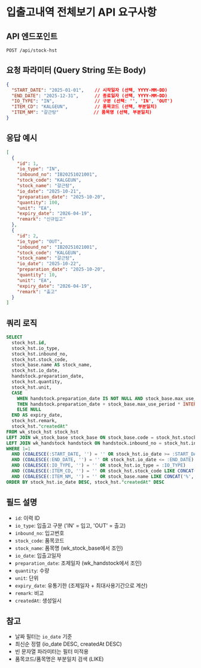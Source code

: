 # 입출고내역 전체보기 API 요구사항

## API 엔드포인트

```
POST /api/stock-hst
```

## 요청 파라미터 (Query String 또는 Body)

```json
{
  "START_DATE": "2025-01-01",    // 시작일자 (선택, YYYY-MM-DD)
  "END_DATE": "2025-12-31",      // 종료일자 (선택, YYYY-MM-DD)
  "IO_TYPE": "IN",               // 구분 (선택: '', 'IN', 'OUT')
  "ITEM_CD": "KALGEUN",          // 품목코드 (선택, 부분일치)
  "ITEM_NM": "갈근탕"             // 품목명 (선택, 부분일치)
}
```

## 응답 예시

```json
[
  {
    "id": 1,
    "io_type": "IN",
    "inbound_no": "IB20251021001",
    "stock_code": "KALGEUN",
    "stock_name": "갈근탕",
    "io_date": "2025-10-21",
    "preparation_date": "2025-10-20",
    "quantity": 100,
    "unit": "EA",
    "expiry_date": "2026-04-19",
    "remark": "신규입고"
  },
  {
    "id": 2,
    "io_type": "OUT",
    "inbound_no": "IB20251021001",
    "stock_code": "KALGEUN",
    "stock_name": "갈근탕",
    "io_date": "2025-10-22",
    "preparation_date": "2025-10-20",
    "quantity": 10,
    "unit": "EA",
    "expiry_date": "2026-04-19",
    "remark": "출고"
  }
]
```

## 쿼리 로직

```sql
SELECT
  stock_hst.id,
  stock_hst.io_type,
  stock_hst.inbound_no,
  stock_hst.stock_code,
  stock_base.name AS stock_name,
  stock_hst.io_date,
  handstock.preparation_date,
  stock_hst.quantity,
  stock_hst.unit,
  CASE
    WHEN handstock.preparation_date IS NOT NULL AND stock_base.max_use_period IS NOT NULL
    THEN handstock.preparation_date + stock_base.max_use_period * INTERVAL '1 day'
    ELSE NULL
  END AS expiry_date,
  stock_hst.remark,
  stock_hst."createdAt"
FROM wk_stock_hst stock_hst
LEFT JOIN wk_stock_base stock_base ON stock_base.code = stock_hst.stock_code
LEFT JOIN wk_handstock handstock ON handstock.inbound_no = stock_hst.inbound_no
WHERE 1=1
  AND (COALESCE(:START_DATE, '') = '' OR stock_hst.io_date >= :START_DATE)
  AND (COALESCE(:END_DATE, '') = '' OR stock_hst.io_date <= :END_DATE)
  AND (COALESCE(:IO_TYPE, '') = '' OR stock_hst.io_type = :IO_TYPE)
  AND (COALESCE(:ITEM_CD, '') = '' OR stock_hst.stock_code LIKE CONCAT('%', :ITEM_CD, '%'))
  AND (COALESCE(:ITEM_NM, '') = '' OR stock_base.name LIKE CONCAT('%', :ITEM_NM, '%'))
ORDER BY stock_hst.io_date DESC, stock_hst."createdAt" DESC
```

## 필드 설명

- `id`: 이력 ID
- `io_type`: 입출고 구분 ('IN' = 입고, 'OUT' = 출고)
- `inbound_no`: 입고번호
- `stock_code`: 품목코드
- `stock_name`: 품목명 (wk_stock_base에서 조인)
- `io_date`: 입출고일자
- `preparation_date`: 조제일자 (wk_handstock에서 조인)
- `quantity`: 수량
- `unit`: 단위
- `expiry_date`: 유통기한 (조제일자 + 최대사용기간으로 계산)
- `remark`: 비고
- `createdAt`: 생성일시

## 참고

- 날짜 필터는 `io_date` 기준
- 최신순 정렬 (io_date DESC, createdAt DESC)
- 빈 문자열 파라미터는 필터 미적용
- 품목코드/품목명은 부분일치 검색 (LIKE)
